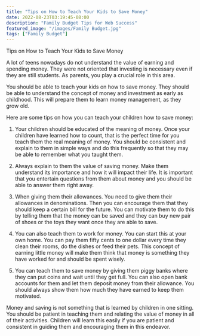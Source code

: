 ```yaml
---
title: "Tips on How to Teach Your Kids to Save Money"
date: 2022-08-23T03:19:45-08:00
description: "Family Budget Tips for Web Success"
featured_image: "/images/Family Budget.jpg"
tags: ["Family Budget"]
---
```


Tips on How to Teach Your Kids to Save Money

A lot of teens nowadays do not understand the value of earning and spending money. They were not oriented that investing is necessary even if they are still students. As parents, you play a crucial role in this area. 

You should be able to teach your kids on how to save money. They should be able to understand the concept of money and investment as early as childhood. This will prepare them to learn money management, as they grow old. 

Here are some tips on how you can teach your children how to save money:

1. Your children should be educated of the meaning of money. Once your children have learned how to count, that is the perfect time for you teach them the real meaning of money. You should be consistent and explain to them in simple ways and do this frequently so that they may be able to remember what you taught them.

2. Always explain to them the value of saving money. Make them understand its importance and how it will impact their life. It is important that you entertain questions from them about money and you should be able to answer them right away.

3. When giving them their allowances. You need to give them their allowances in denominations. Then you can encourage them that they should keep a certain bill for the future. You can motivate them to do this by telling them that the money can be saved and they can buy new pair of shoes or the toys they want once they are able to save.

4. You can also teach them to work for money. You can start this at your own home. You can pay them fifty cents to one dollar every time they clean their rooms, do the dishes or feed their pets. This concept of earning little money will make them think that money is something they have worked for and should be spent wisely.

5. You can teach them to save money by giving them piggy banks where they can put coins and wait until they get full. You can also open bank accounts for them and let them deposit money from their allowance. You should always show them how much they have earned to keep them motivated.

Money and saving is not something that is learned by children in one sitting. You should be patient in teaching them and relating the value of money in all of their activities. Children will learn this easily if you are patient and consistent in guiding them and encouraging them in this endeavor.


